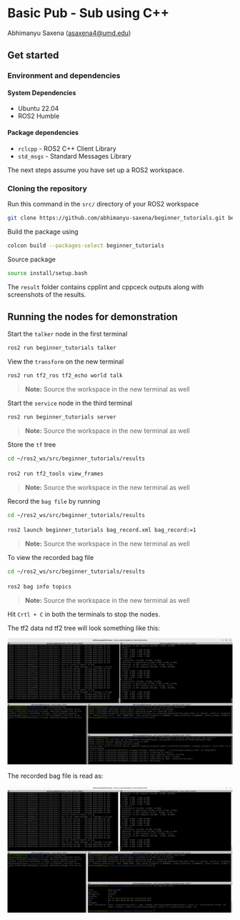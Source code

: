 # Basic Pub - Sub using C++

Abhimanyu Saxena (asaxena4@umd.edu)

## Get started

### Environment and dependencies

#### System Dependencies

- Ubuntu 22.04
- ROS2 Humble

#### Package dependencies

- `rclcpp` - ROS2 C++ Client Library
- `std_msgs` - Standard Messages Library

The next steps assume you have set up a ROS2 workspace. 

### Cloning the repository

Run this command in the `src/` directory of your ROS2 workspace

```bash
git clone https://github.com/abhimanyu-saxena/beginner_tutorials.git beginner_tutorials
```

Build the package using

```bash
colcon build --packages-select beginner_tutorials
```

Source package

```bash
source install/setup.bash
```

The `result` folder contains cpplint and cppceck outputs along with screenshots of the results.

## Running the nodes for demonstration

Start the `talker` node in the first terminal

```bash
ros2 run beginner_tutorials talker
```

View the `transform` on the new terminal

```bash
ros2 run tf2_ros tf2_echo world talk
```

>**Note:** Source the workspace in the new terminal as well

Start the `service` node in the third terminal

```bash
ros2 run beginner_tutorials server
```

>**Note:** Source the workspace in the new terminal as well

Store the `tf` tree 

```bash
cd ~/ros2_ws/src/beginner_tutorials/results

ros2 run tf2_tools view_frames
```

>**Note:** Source the workspace in the new terminal as well


Record the `bag file` by running

```bash
cd ~/ros2_ws/src/beginner_tutorials/results

ros2 launch beginner_tutorials bag_record.xml bag_record:=1
```

>**Note:** Source the workspace in the new terminal as well

To view the recorded bag file

```bash
cd ~/ros2_ws/src/beginner_tutorials/results

ros2 bag info topics
```

>**Note:** Source the workspace in the new terminal as well

Hit `Crtl + C` in both the terminals to stop the nodes.

The tf2 data nd tf2 tree will look something like this:

![](results/ros2-tf2-bagging.png)

The recorded bag file is read as:

![](results/ros2-tf2-read-bag-info.png)